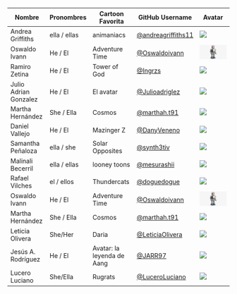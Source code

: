 | Nombre | Pronombres | Cartoon Favorita | GitHub Username| Avatar |
|---|---|---|---|---|
| Andrea Griffiths | ella / ellas  | animaniacs | [@andreagriffiths11](https://github.com/andreagriffiths11)| ![](https://avatars.githubusercontent.com/andreagriffiths11?s=64) |
| Oswaldo Ivann  | He / El  | Adventure Time | [@Oswaldoivann](https://github.com/Oswaldoivann)| ![](https://github.com/Oswaldoivann/Oswaldoivann/blob/main/perfil.jpg) |
| Ramiro Zetina  | He / El  | Tower of God | [@Ingrzs](https://github.com/Ingrzs)| ![](https://avatars.githubusercontent.com/u/94188197?s=96&v=4) |
| Julio Adrian Gonzalez  | He / El  | El avatar | [@Julioadriglez](https://github.com/Julioadriglez)| ![](https://avatars.githubusercontent.com/u/99068430?s=400&u=8d1b992c4cdd0a2548ccef6838c5dc40c4aa8921&v=4) |
| Martha Hernández | She / Ella  | Cosmos | [@marthah.t91](https://github.com/MarthaHT)| ![](https://avatars.githubusercontent.com/u/79715315?s=400&u=08e53caec09bfdf39c55c664353d217dd2e9bdbe&v=4) |
| Daniel Vallejo |He / El  | Mazinger Z | [@DanyVeneno](https://github.com/DanyVeneno)| ![](https://avatars.githubusercontent.com/u/89219507?v=4) |
| Samantha Peñaloza | ella / she | Solar Opposites | [@synth3tiv](https://github.com/synth3tiv)| ![](https://avatars.githubusercontent.com/synth3tiv?s=64) |
| Malinali Becerril | ella / ellas | looney toons | [@mesurashii](https://github.con/malibb) | ![](https://avatars.githubusercontent.com/u/16376217?s=40&v=4) |
| Rafael Vilches | el / ellos  | Thundercats | [@doguedogue](https://github.com/doguedogue)| ![](https://avatars.githubusercontent.com/u/23409026?s=64) |
| Oswaldo Ivann  | He / El  | Adventure Time | [@Oswaldoivann](https://github.com/Oswaldoivann)| ![](https://github.com/Oswaldoivann/Oswaldoivann/blob/main/perfil.jpg) |
| Martha Hernández | She / Ella  | Cosmos | [@marthah.t91](https://github.com/MarthaHT)| ![](https://avatars.githubusercontent.com/u/79715315?s=400&u=08e53caec09bfdf39c55c664353d217dd2e9bdbe&v=4) |
| Leticia Olivera | She/Her | Daria | [@LeticiaOlivera](https://github.com/LeticiaOlivera)| ![]([https://github.com/account](https://avatars.githubusercontent.com/u/106000118?s=400&u=f73f0e7f6f7dbad5f3883ce988467d017801c716&v=4)) |
| Jesús A. Rodríguez  | He / El  | Avatar: la leyenda de Aang | [@JARR97](https://github.com/JARR97)| ![](https://avatars.githubusercontent.com/JARR97?s=64) 
| Lucero Luciano | She/Ella | Rugrats | [@LuceroLuciano](https://github.com/LuceroLuciano)| ![]([https://github.com/account](https://avatars.githubusercontent.com/u/83784155?s=400&u=5acda789d6e653941b65be7c6012a10371ab75e9&v=4)) |




